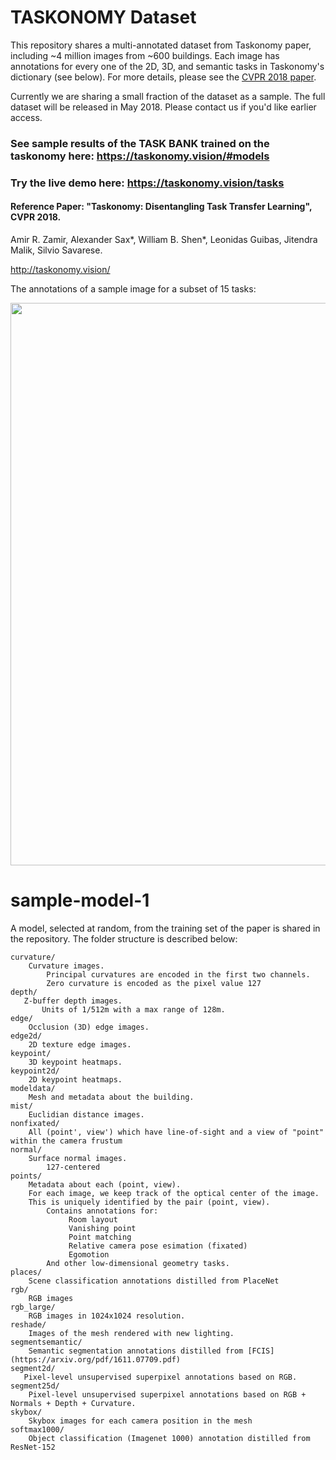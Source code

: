 

# TASKONOMY Dataset 

This repository shares a multi-annotated dataset from Taskonomy paper, including ~4 million images from ~600 buildings. Each image has annotations for every one of the 2D, 3D, and semantic tasks in Taskonomy's dictionary (see below). For more details, please see the [CVPR 2018 paper](http://taskonomy.vision/#paper).

Currently we are sharing a small fraction of the dataset as a sample. The full dataset will be released in May 2018. Please contact us if you'd like earlier access.

### See sample results of the TASK BANK trained on the taskonomy here: https://taskonomy.vision/#models
### Try the live demo here: https://taskonomy.vision/tasks
#### Reference Paper: "Taskonomy: Disentangling Task Transfer Learning", CVPR 2018.
Amir R. Zamir, Alexander Sax*, William B. Shen*, Leonidas Guibas, Jitendra Malik, Silvio Savarese. 

http://taskonomy.vision/ 

 
The annotations of a sample image for a subset of 15 tasks:
<div align="center">
  <img src="http://taskonomy.vision/static/images/dataset_thumbnail.png"  width="900px" />
</div>



# sample-model-1
A model, selected at random, from the training set of the paper is shared in the repository. The folder structure is described below:

  
```
curvature/
    Curvature images. 
        Principal curvatures are encoded in the first two channels.
        Zero curvature is encoded as the pixel value 127
depth/
   Z-buffer depth images.
       Units of 1/512m with a max range of 128m.
edge/
    Occlusion (3D) edge images.
edge2d/ 
    2D texture edge images.
keypoint/
    3D keypoint heatmaps.
keypoint2d/
    2D keypoint heatmaps.
modeldata/
    Mesh and metadata about the building.
mist/
    Euclidian distance images.
nonfixated/
    All (point', view') which have line-of-sight and a view of "point" within the camera frustum
normal/
    Surface normal images.
        127-centered
points/
    Metadata about each (point, view).
    For each image, we keep track of the optical center of the image.
    This is uniquely identified by the pair (point, view).
        Contains annotations for:
             Room layout
             Vanishing point
             Point matching
             Relative camera pose esimation (fixated)
             Egomotion
        And other low-dimensional geometry tasks. 
places/
    Scene classification annotations distilled from PlaceNet
rgb/
    RGB images
rgb_large/
    RGB images in 1024x1024 resolution.
reshade/
    Images of the mesh rendered with new lighting.
segmentsemantic/
    Semantic segmentation annotations distilled from [FCIS](https://arxiv.org/pdf/1611.07709.pdf)
segment2d/
   Pixel-level unsupervised superpixel annotations based on RGB.
segment25d/
    Pixel-level unsupervised superpixel annotations based on RGB + Normals + Depth + Curvature.
skybox/
    Skybox images for each camera position in the mesh
softmax1000/
    Object classification (Imagenet 1000) annotation distilled from ResNet-152
```
